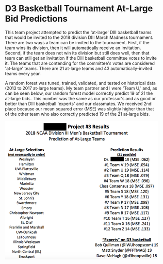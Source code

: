 # D3 Basketball Tournament At-Large Bid Predictions

This team project attempted to predict the 'at-large' DIII basketball teams that would be invited to the 2018 division DIII March Madness tournament. There are two ways a team can be invited to the tournament. First, if the team wins its division, then it will automatically receive an invitation. Second, if the team does not win its division but still does well, then that team can still get an invitation if the DIII basketball committee votes to invite it. The teams that are contending for the committee's votes are considered 'at-large' teams. There are 21 at-large teams and 43 automatically-invited teams every year.

A random forest was tuned, trained, validated, and tested on historical data (2013 to 2017 at-large teams). My team partner and I were 'Team U,' and, as can be seen below, our random forest model correctly predict 19 of 21 the at-large bids. This number was the same as our professor's and as good or better than DIII basketball 'experts' and our classmates. We received 2nd place because our mean squared error (MSE) was slightly higher than that of the other team who also correctly predicted 19 of the 21 at-large bids.

![alt text](results.png "The performance of the models submitted by our professor, other teams in our class, basketball experts, and us.")
